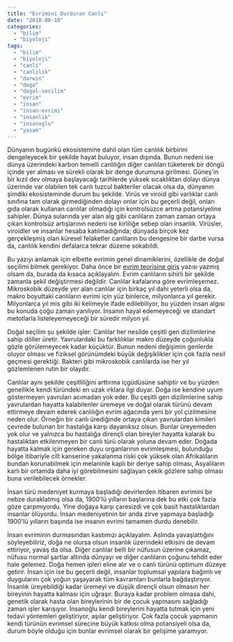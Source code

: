 ```yaml
---
title: "Evrimini Durduran Canlı"
date: "2018-08-10"
categories: 
  - "bilim"
  - "biyoloji"
tags: 
  - "bilim"
  - "biyoloji"
  - "canli"
  - "canlilik"
  - "darwin"
  - "doga"
  - "dogal-secilim"
  - "evrim"
  - "insan"
  - "insan-evrimi"
  - "insanlik"
  - "insanoglu"
  - "yasam"
---
```


Dünyanın bugünkü ekosistemine dahil olan tüm canlılık birbirini dengeleyecek bir şekilde hayat buluyor, insan dışında. Bunun nedeni ise dünya üzerindeki karbon temelli canlılığın diğer canlıları tüketerek bir döngü içinde yer alması ve sürekli olarak bir denge durumuna girilmesi. Güneş'in bir kızıl dev olmaya başlayacağı tarihlerde yüksek sıcaklıktan dolayı dünya üzerinde var olabilen tek canlı tuzcul bakteriler olacak olsa da, dünyanın şimdiki ekosisteminde durum bu şekilde. Virüs ve viroid gibi varlıklar canlı sınıfına tam olarak girmediğinden dolayı onlar için bu geçerli değil, onları gıda olarak kullanan canlılar olmadığı için kontrolsüzce artma potansiyeline sahipler. Dünya sularında yer alan alg gibi canlıların zaman zaman ortaya çıkan kontrolsüz artışlarının nedeni ise kirliliğe sebep olan insanlık. Virüsler, viroidler ve insanlar hesaba katılmadığında; dünyada birçok kez gerçekleşmiş olan küresel felaketler canlıların bu dengesine bir darbe vursa da, canlılık kendini defalarca tekrar düzene sokabildi.

Bu yazıyı anlamak için elbette evrimin genel dinamiklerini, özellikle de doğal seçilimi bilmek gerekiyor. Daha önce bir [evrim teorisine giriş](https://sabahlatan.com/blog/evrim-teorisine-giris/) yazısı yazmış olsam da, burada da kısaca açıklayalım. Evrim canlıların sihirli bir şekilde zamanla şekil değiştirmesi değildir. Canlılar kafalarına göre evrimleşemez. Mikroskobik düzeyde yer alan canlılar için birkaç yıl dahi yeterli olsa da, makro boyuttaki canlıların evrimi için yüz binlerce, milyonlarca yıl gerekir. Milyonlarca yıl mis gibi iki kelimeyle ifade edilebiliyor, bu yüzden insan algısı bu konuda çoğu zaman yanılıyor. İnsanın hayal edemeyeceği ve standart metotlarla listeleyemeyeceği bir süredir milyon yıl.

Doğal seçilim şu şekilde işler: Canlılar her nesilde çeşitli gen dizilimlerine sahip döller üretir. Yavrulardaki bu farklılıklar makro düzeyde çoğunlukla gözle görülemeyecek kadar küçüktür. Bunun nedeni değişimin genlerde oluyor olması ve fiziksel görünümdeki büyük değişiklikler için çok fazla nesil geçmesi gerektiği. Bakteri gibi mikroskobik canlılarda ise her yıl gözlemlenen rutin bir olaydır.

Canlılar aynı şekilde çeşitliliğini arttırma içgüdüsüne sahiptir ve bu yüzden genellikle kendi türündeki en uzak ırklara ilgi duyar. Doğa ise kendine uyum göstermeyen yavruları acımadan yok eder. Bu çeşitli gen dizilimlerine sahip yavrulardan hayatta kalabilenler üremeye ve doğal olarak türünü devam ettirmeye devam ederek canlılığın evrim ağacında yeni bir yol çizilmesine neden olur. Örneğin bir canlı ürediğinde ortaya çıkan yavrulardan kimileri çevrede bulunan bir hastalığa karşı dayanıksız olsun. Bunlar üreyemeden yok olur ve yalnızca bu hastalığa dirençli olan bireyler hayatta kalarak bu hastalıktan etkilenmeyen bir canlı türü olarak yoluna devam eder. Doğada hayatta kalmak için gereken duyu organlarının evrimleşmesi, bulunduğu bölge itibariyle cilt kanserine yakalanma riski çok yüksek olan Afrikalıların bundan korunabilmek için melaninle kaplı bir deriye sahip olması, Asyalıların karlı bir ortamda daha iyi görebilmesini sağlayan çekik gözlere sahip olması buna verilebilecek örnekler.

İnsan türü medeniyet kurmaya başladığı devirlerden itibaren evrimini bir nebze duraklatmış olsa da, 1900'lü yılların başlarına dek bu etki çok fazla göze çarpmıyordu. Yine doğaya karşı çaresizdi ve çok basit hastalıklardan insanlar ölüyordu. İnsan medeniyetinin bir anda zirve yapmaya başladığı 1900'lü yılların başında ise insanın evrimi tamamen durdu denebilir.

İnsan evriminin durmasından kastımızı açıklayalım. Aslında yavaşlattığını söyleyebiliriz, doğa ne olursa olsun insanlık üzerindeki etkisini de devam ettiriyor, yavaş da olsa. Diğer canlılar belli bir nüfusun üzerine çıkamaz, nüfusu normal şartlar altında dünyayı ve diğer canlıların çoğunu tehdit eder hale gelemez. Doğa hemen ipleri eline alır ve o canlı türünü optimum düzeye getirir. İnsan için ise bu geçerli değil, insanlar toplumsal yapılara bağımlı ve duygularını çok yoğun yaşayarak tüm kavramları bunlarla bağdaştırıyor. İnsanlık üreyebildiği kadar üremeyi ve düşük dirençli olsun olmasın her bireyinin hayatta kalması için uğraşır. Buraya kadar problem olmasa dahi, genetik olarak hasta olan bireylerinin bir de çocuk yapmasını sağladığı zaman işler karışıyor. İnsanoğlu kendi bireylerini hayatta tutmak için yeni tedavi yöntemleri geliştiriyor, aşılar geliştiriyor. Çok fazla çocuk yapmanın kendi türünün evrimsel sürecine büyük katkısı olma potansiyeli olsa da, durum böyle olduğu için bunlar evrimsel olarak bir gelişime yaramıyor.
